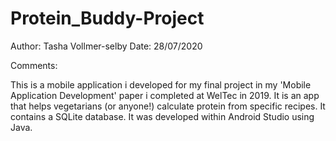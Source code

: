 # Protein_Buddy-Project

Author: Tasha Vollmer-selby
Date:   28/07/2020

Comments:

This is a mobile application i developed for my final project in my 'Mobile Application Development' paper i completed at WelTec in 2019. 
It is an app that helps vegetarians (or anyone!) calculate protein from specific recipes. 
It contains a SQLite database. 
It was developed within Android Studio using Java.
